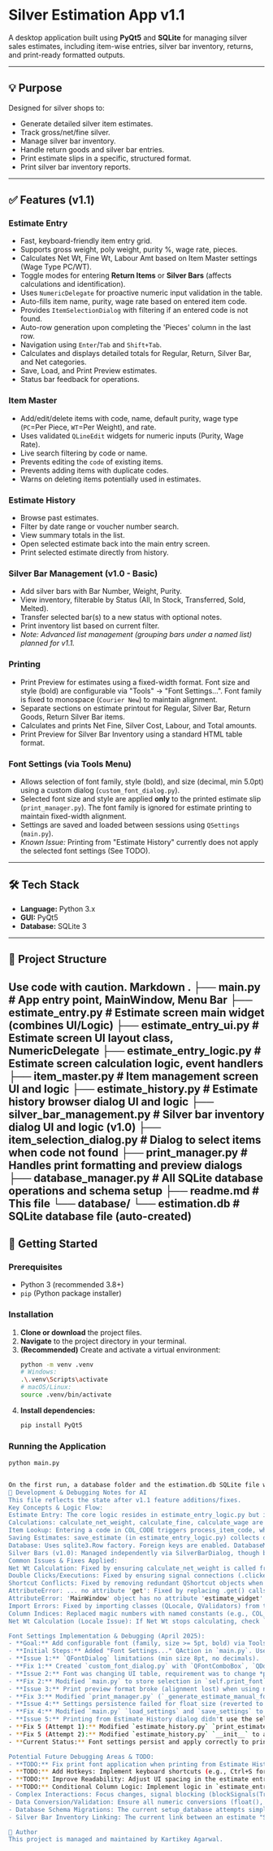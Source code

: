 # Silver Estimation App v1.1

A desktop application built using **PyQt5** and **SQLite** for managing silver sales estimates, including item-wise entries, silver bar inventory, returns, and print-ready formatted outputs.

---

## 💡 Purpose
Designed for silver shops to:
- Generate detailed silver item estimates.
- Track gross/net/fine silver.
- Manage silver bar inventory.
- Handle return goods and silver bar entries.
- Print estimate slips in a specific, structured format.
- Print silver bar inventory reports.

---

## ✅ Features (v1.1)

### Estimate Entry
- Fast, keyboard-friendly item entry grid.
- Supports gross weight, poly weight, purity %, wage rate, pieces.
- Calculates Net Wt, Fine Wt, Labour Amt based on Item Master settings (Wage Type PC/WT).
- Toggle modes for entering **Return Items** or **Silver Bars** (affects calculations and identification).
- Uses `NumericDelegate` for proactive numeric input validation in the table.
- Auto-fills item name, purity, wage rate based on entered item code.
- Provides `ItemSelectionDialog` with filtering if an entered code is not found.
- Auto-row generation upon completing the 'Pieces' column in the last row.
- Navigation using `Enter`/`Tab` and `Shift+Tab`.
- Calculates and displays detailed totals for Regular, Return, Silver Bar, and Net categories.
- Save, Load, and Print Preview estimates.
- Status bar feedback for operations.

### Item Master
- Add/edit/delete items with code, name, default purity, wage type (`PC`=Per Piece, `WT`=Per Weight), and rate.
- Uses validated `QLineEdit` widgets for numeric inputs (Purity, Wage Rate).
- Live search filtering by code or name.
- Prevents editing the `code` of existing items.
- Prevents adding items with duplicate codes.
- Warns on deleting items potentially used in estimates.

### Estimate History
- Browse past estimates.
- Filter by date range or voucher number search.
- View summary totals in the list.
- Open selected estimate back into the main entry screen.
- Print selected estimate directly from history.

### Silver Bar Management (v1.0 - Basic)
- Add silver bars with Bar Number, Weight, Purity.
- View inventory, filterable by Status (All, In Stock, Transferred, Sold, Melted).
- Transfer selected bar(s) to a new status with optional notes.
- Print inventory list based on current filter.
- *Note: Advanced list management (grouping bars under a named list) planned for v1.1.*

### Printing
- Print Preview for estimates using a fixed-width format. Font size and style (bold) are configurable via "Tools" -> "Font Settings...". Font family is fixed to monospace (`Courier New`) to maintain alignment.
- Separate sections on estimate printout for Regular, Silver Bar, Return Goods, Return Silver Bar items.
- Calculates and prints Net Fine, Silver Cost, Labour, and Total amounts.
- Print Preview for Silver Bar Inventory using a standard HTML table format.

### Font Settings (via Tools Menu)
- Allows selection of font family, style (bold), and size (decimal, min 5.0pt) using a custom dialog (`custom_font_dialog.py`).
- Selected font size and style are applied **only** to the printed estimate slip (`print_manager.py`). The font family is ignored for estimate printing to maintain fixed-width alignment.
- Settings are saved and loaded between sessions using `QSettings` (`main.py`).
- *Known Issue:* Printing from "Estimate History" currently does not apply the selected font settings (See TODO).

---

## 🛠 Tech Stack
- **Language:** Python 3.x
- **GUI:** PyQt5
- **Database:** SQLite 3

---

## 🔁 Project Structure
Use code with caution.
Markdown
.
├── main.py # App entry point, MainWindow, Menu Bar
├── estimate_entry.py # Estimate screen main widget (combines UI/Logic)
├── estimate_entry_ui.py # Estimate screen UI layout class, NumericDelegate
├── estimate_entry_logic.py # Estimate screen calculation logic, event handlers
├── item_master.py # Item management screen UI and logic
├── estimate_history.py # Estimate history browser dialog UI and logic
├── silver_bar_management.py # Silver bar inventory dialog UI and logic (v1.0)
├── item_selection_dialog.py # Dialog to select items when code not found
├── print_manager.py # Handles print formatting and preview dialogs
├── database_manager.py # All SQLite database operations and schema setup
├── readme.md # This file
└── database/
└── estimation.db # SQLite database file (auto-created)
---

## 🚀 Getting Started

### Prerequisites
- Python 3 (recommended 3.8+)
- `pip` (Python package installer)

### Installation
1.  **Clone or download** the project files.
2.  **Navigate** to the project directory in your terminal.
3.  **(Recommended)** Create and activate a virtual environment:
    ```bash
    python -m venv .venv
    # Windows:
    .\.venv\Scripts\activate
    # macOS/Linux:
    source .venv/bin/activate
    ```
4.  **Install dependencies:**
    ```bash
    pip install PyQt5
    ```

### Running the Application
```bash
python main.py


On the first run, a database folder and the estimation.db SQLite file will be created automatically if they don't exist. The necessary tables will also be created.
📝 Development & Debugging Notes for AI
This file reflects the state after v1.1 feature additions/fixes.
Key Concepts & Logic Flow:
Estimate Entry: The core logic resides in estimate_entry_logic.py but is executed within the context of the EstimateEntryWidget instance (estimate_entry.py). EstimateUI defines the widgets.
Calculations: calculate_net_weight, calculate_fine, calculate_wage are triggered by handle_cell_changed. calculate_totals aggregates row data based on the "Type" column.
Item Lookup: Entering a code in COL_CODE triggers process_item_code, which uses db_manager.get_item_by_code. If not found, ItemSelectionDialog is shown.
Saving Estimates: save_estimate (in estimate_entry_logic.py) collects data, recalculates totals for accuracy, separates items based on flags (is_return, is_silver_bar), adds relevant silver bars to inventory, and calls db_manager.save_estimate_with_returns.
Database: Uses sqlite3.Row factory. Foreign keys are enabled. DatabaseManager handles all SQL. Schema includes flags (is_return, is_silver_bar) in estimate_items.
Silver Bars (v1.0): Managed independently via SilverBarDialog, though bars can be entered on estimates using the toggle mode. Saving an estimate adds "Silver Bar" type items to the silver_bars inventory table via db_manager.add_silver_bar (using item code as bar number - potential future enhancement needed here for more robust bar tracking independent of item codes).
Common Issues & Fixes Applied:
Net Wt Calculation: Fixed by ensuring calculate_net_weight is called from handle_cell_changed for both COL_GROSS and COL_POLY, and ensuring Poly field defaults to "0.000" if left blank before moving focus (keyPressEvent modifications were tested but final logic relies on handle_cell_changed).
Double Clicks/Executions: Fixed by ensuring signal connections (.clicked.connect) are made only once, typically in the dedicated connect_signals method, not in the UI setup methods.
Shortcut Conflicts: Fixed by removing redundant QShortcut objects when the same shortcut was also defined on a QAction in the menu bar. Rely on QAction.setShortcut for menu items.
AttributeError: ... no attribute 'get': Fixed by replacing .get() calls on sqlite3.Row objects with direct dictionary-style access row['column_name'] and checking for None.
AttributeError: 'MainWindow' object has no attribute 'estimate_widget': Fixed by ensuring setup_menu_bar() is called after self.estimate_widget is initialized in MainWindow.__init__.
Import Errors: Fixed by importing classes (QLocale, QValidators) from the correct Qt module (QtCore, QtGui).
Column Indices: Replaced magic numbers with named constants (e.g., COL_CODE) for clarity and maintainability.
Net Wt Calculation (Locale Issue): If Net Wt stops calculating, check `_get_cell_float` in `estimate_entry_logic.py`. A previous issue was caused by a missing `from PyQt5.QtCore import QLocale` import, preventing locale-based number parsing. The fix involved adding the import and ensuring the fallback `float()` conversion handles potential errors.

Font Settings Implementation & Debugging (April 2025):
- **Goal:** Add configurable font (family, size >= 5pt, bold) via Tools menu for printing.
- **Initial Steps:** Added "Font Settings..." QAction in `main.py`. Used standard `QFontDialog`. Applied selected font directly to `estimate_widget.item_table`. Saved settings using `QSettings`.
- **Issue 1:** `QFontDialog` limitations (min size 8pt, no decimals).
- **Fix 1:** Created `custom_font_dialog.py` with `QFontComboBox`, `QDoubleSpinBox` (min 5.0, decimals), `QCheckBox`. Updated `main.py` to use this dialog.
- **Issue 2:** Font was changing UI table, requirement was to change *print* font only.
- **Fix 2:** Modified `main.py` to store selection in `self.print_font` instead of applying to UI. Modified `print_manager.py` `__init__` to accept `print_font` and `_print_html` / `_generate_estimate_manual_format` to use it for estimate CSS/font setting.
- **Issue 3:** Print preview format broke (alignment lost) when using non-monospace families.
- **Fix 3:** Modified `print_manager.py` (`_generate_estimate_manual_format`) to *force* `font-family: 'Courier New', Courier, monospace;` in CSS, but still use the selected `font-size` (float pt) and `font-weight` (bold/normal) from settings.
- **Issue 4:** Settings persistence failed for float size (reverted to integer on reload).
- **Fix 4:** Modified `main.py` `load_settings` and `save_settings` to explicitly use `type=float` when reading and `float()` / `bool()` when writing to `QSettings`. Added `settings.sync()`.
- **Issue 5:** Printing from Estimate History dialog didn't use the selected font.
- **Fix 5 (Attempt 1):** Modified `estimate_history.py` `print_estimate` to get font from `self.parent()`. Failed because `self.parent()` was `EstimateEntryWidget`, not `MainWindow`.
- **Fix 5 (Attempt 2):** Modified `estimate_history.py` `__init__` to accept explicit `main_window_ref`. Modified `main.py` `show_estimate_history` call to pass `self` as `main_window_ref`. Modified `estimate_history.py` `print_estimate` to use `self.main_window.print_font`.
- **Current Status:** Font settings persist and apply correctly to print preview from main estimate screen. Custom dialog shows current setting. **However, printing from Estimate History still doesn't apply the font.**

Potential Future Debugging Areas & TODO:
- **TODO:** Fix print font application when printing from Estimate History dialog (`estimate_history.py`). The `main_window_ref` passed seems correct, but the `PrintManager` initialized from there isn't using the font. Investigate `PrintManager` initialization or font object state when called from the history dialog context.
- **TODO:** Add Hotkeys: Implement keyboard shortcuts (e.g., Ctrl+S for Save, Ctrl+P for Print, Ctrl+H for History) for common actions in the estimate entry screen (`main.py`, `estimate_entry_logic.py`).
- **TODO:** Improve Readability: Adjust UI spacing in the estimate entry screen (`estimate_entry_ui.py`) for better visual separation between elements (e.g., using `addSpacing`).
- **TODO:** Conditional Column Logic: Implement logic in `estimate_entry_logic.py` to disable and skip navigation for the "Pieces" column if an item's wage type is "WT" (Weight), and disable/skip the "Wage Rate" column if the type is "PC" (Piece). This involves modifying `populate_item_row`, `move_to_next_cell`, and `move_to_previous_cell`.
- Complex Interactions: Focus changes, signal blocking (blockSignals(True/False)), and QTimer.singleShot usage in estimate_entry_logic.py manage complex interactions but could be prone to subtle bugs if modified carelessly.
- Data Conversion/Validation: Ensure all numeric conversions (float(), int(), locale.toDouble()) handle edge cases (empty strings, invalid formats) robustly, especially when reading from the UI before saving or calculation.
- Database Schema Migrations: The current setup_database attempts simple ALTER TABLE commands which might fail on older SQLite versions or complex changes. A more robust migration system might be needed for production deployment if the schema evolves significantly.
- Silver Bar Inventory Linking: The current link between an estimate "Silver Bar" entry and the silver_bars inventory relies on matching the item_code to the bar_no. This could be fragile. A future version might need a more explicit linking mechanism or separate handling.

👤 Author
This project is managed and maintained by Kartikey Agarwal.
